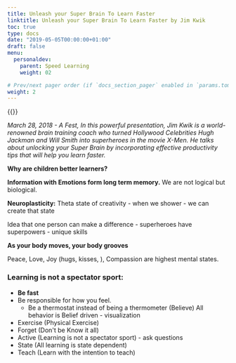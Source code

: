 ```yaml
---
title: Unleash your Super Brain To Learn Faster
linktitle: Unleash your Super Brain To Learn Faster by Jim Kwik
toc: true
type: docs
date: "2019-05-05T00:00:00+01:00"
draft: false
menu:
  personaldev:
    parent: Speed Learning
    weight: 02

# Prev/next pager order (if `docs_section_pager` enabled in `params.toml`)
weight: 2
---
```


{{<youtube uT_GcOGEFsk>}}

*March 28, 2018 - A Fest, In this powerful presentation, Jim Kwik is a world-renowned brain training coach who turned Hollywood Celebrities Hugh Jackman and Will Smith into superheroes in the movie X-Men. He talks about unlocking your Super Brain by incorporating effective productivity tips that will help you learn faster.*

**Why are children better learners?**

**Information with Emotions form long term memory.**
We are not logical but biological.

 **Neuroplasticity:** Theta state of creativity - when we shower - we can create that state

Idea that one person can make a difference - superheroes have superpowers - unique skills 

**As your body moves, your body grooves**

Peace, Love, Joy (hugs, kisses, ), Compassion are highest mental states.

### Learning is not a spectator sport:

* **Be fast**
* Be responsible for how you feel.
    * Be a thermostat instead of being a thermometer (Believe) All behavior is Belief driven - visualization
* Exercise (Physical Exercise)
* Forget (Don't be Know it all)
* Active (Learning is not a spectator sport) - ask questions
* State (All learning is state dependent)
* Teach (Learn with the intention to teach)

